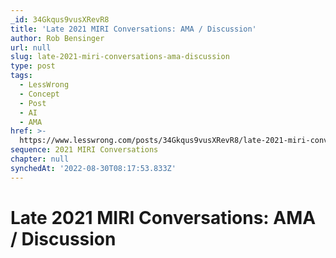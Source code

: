 ```yaml
---
_id: 34Gkqus9vusXRevR8
title: 'Late 2021 MIRI Conversations: AMA / Discussion'
author: Rob Bensinger
url: null
slug: late-2021-miri-conversations-ama-discussion
type: post
tags:
  - LessWrong
  - Concept
  - Post
  - AI
  - AMA
href: >-
  https://www.lesswrong.com/posts/34Gkqus9vusXRevR8/late-2021-miri-conversations-ama-discussion
sequence: 2021 MIRI Conversations
chapter: null
synchedAt: '2022-08-30T08:17:53.833Z'
---
```

# Late 2021 MIRI Conversations: AMA / Discussion

